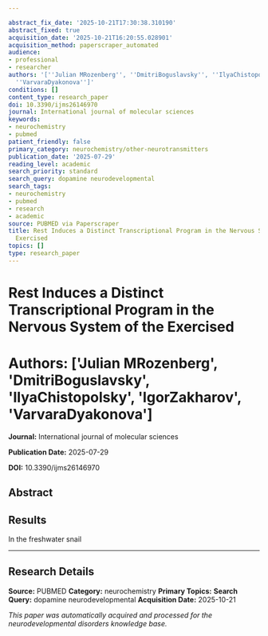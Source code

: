 ```yaml
---

abstract_fix_date: '2025-10-21T17:30:38.310190'
abstract_fixed: true
acquisition_date: '2025-10-21T16:20:55.028901'
acquisition_method: paperscraper_automated
audience:
- professional
- researcher
authors: '[''Julian MRozenberg'', ''DmitriBoguslavsky'', ''IlyaChistopolsky'', ''IgorZakharov'',
  ''VarvaraDyakonova'']'
conditions: []
content_type: research_paper
doi: 10.3390/ijms26146970
journal: International journal of molecular sciences
keywords:
- neurochemistry
- pubmed
patient_friendly: false
primary_category: neurochemistry/other-neurotransmitters
publication_date: '2025-07-29'
reading_level: academic
search_priority: standard
search_query: dopamine neurodevelopmental
search_tags:
- neurochemistry
- pubmed
- research
- academic
source: PUBMED via Paperscraper
title: Rest Induces a Distinct Transcriptional Program in the Nervous System of the
  Exercised
topics: []
type: research_paper
---
```




# Rest Induces a Distinct Transcriptional Program in the Nervous System of the Exercised

# **Authors:** ['Julian MRozenberg', 'DmitriBoguslavsky', 'IlyaChistopolsky', 'IgorZakharov', 'VarvaraDyakonova']

**Journal:** International journal of molecular sciences

**Publication Date:** 2025-07-29

**DOI:** 10.3390/ijms26146970

## Abstract
## Results

In the freshwater snail

---

## Research Details

**Source:** PUBMED
**Category:** neurochemistry
**Primary Topics:**
**Search Query:** dopamine neurodevelopmental
**Acquisition Date:** 2025-10-21

*This paper was automatically acquired and processed for the neurodevelopmental disorders knowledge base.*
